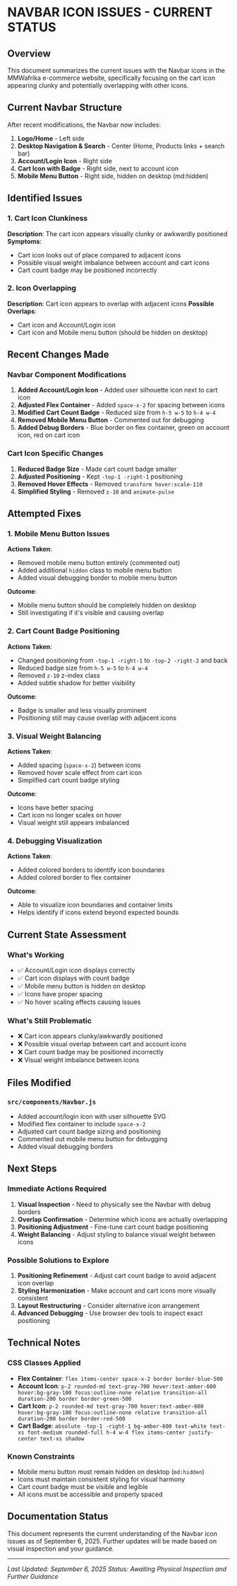 # NAVBAR ICON ISSUES - CURRENT STATUS

## Overview

This document summarizes the current issues with the Navbar icons in the MMWafrika e-commerce website, specifically focusing on the cart icon appearing clunky and potentially overlapping with other icons.

## Current Navbar Structure

After recent modifications, the Navbar now includes:

1. **Logo/Home** - Left side
2. **Desktop Navigation & Search** - Center (Home, Products links + search bar)
3. **Account/Login Icon** - Right side
4. **Cart Icon with Badge** - Right side, next to account icon
5. **Mobile Menu Button** - Right side, hidden on desktop (md:hidden)

## Identified Issues

### 1. Cart Icon Clunkiness
**Description**: The cart icon appears visually clunky or awkwardly positioned
**Symptoms**: 
- Cart icon looks out of place compared to adjacent icons
- Possible visual weight imbalance between account and cart icons
- Cart count badge may be positioned incorrectly

### 2. Icon Overlapping
**Description**: Cart icon appears to overlap with adjacent icons
**Possible Overlaps**:
- Cart icon and Account/Login icon
- Cart icon and Mobile menu button (should be hidden on desktop)

## Recent Changes Made

### Navbar Component Modifications
1. **Added Account/Login Icon** - Added user silhouette icon next to cart icon
2. **Adjusted Flex Container** - Added `space-x-2` for spacing between icons
3. **Modified Cart Count Badge** - Reduced size from `h-5 w-5` to `h-4 w-4`
4. **Removed Mobile Menu Button** - Commented out for debugging
5. **Added Debug Borders** - Blue border on flex container, green on account icon, red on cart icon

### Cart Icon Specific Changes
1. **Reduced Badge Size** - Made cart count badge smaller
2. **Adjusted Positioning** - Kept `-top-1 -right-1` positioning
3. **Removed Hover Effects** - Removed `transform hover:scale-110`
4. **Simplified Styling** - Removed `z-10` and `animate-pulse`

## Attempted Fixes

### 1. Mobile Menu Button Issues
**Actions Taken**:
- Removed mobile menu button entirely (commented out)
- Added additional `hidden` class to mobile menu button
- Added visual debugging border to mobile menu button

**Outcome**: 
- Mobile menu button should be completely hidden on desktop
- Still investigating if it's visible and causing overlap

### 2. Cart Count Badge Positioning
**Actions Taken**:
- Changed positioning from `-top-1 -right-1` to `-top-2 -right-2` and back
- Reduced badge size from `h-5 w-5` to `h-4 w-4`
- Removed `z-10` z-index class
- Added subtle shadow for better visibility

**Outcome**:
- Badge is smaller and less visually prominent
- Positioning still may cause overlap with adjacent icons

### 3. Visual Weight Balancing
**Actions Taken**:
- Added spacing (`space-x-2`) between icons
- Removed hover scale effect from cart icon
- Simplified cart count badge styling

**Outcome**:
- Icons have better spacing
- Cart icon no longer scales on hover
- Visual weight still appears imbalanced

### 4. Debugging Visualization
**Actions Taken**:
- Added colored borders to identify icon boundaries
- Added colored border to flex container

**Outcome**:
- Able to visualize icon boundaries and container limits
- Helps identify if icons extend beyond expected bounds

## Current State Assessment

### What's Working
- ✅ Account/Login icon displays correctly
- ✅ Cart icon displays with count badge
- ✅ Mobile menu button is hidden on desktop
- ✅ Icons have proper spacing
- ✅ No hover scaling effects causing issues

### What's Still Problematic
- ❌ Cart icon appears clunky/awkwardly positioned
- ❌ Possible visual overlap between cart and account icons
- ❌ Cart count badge may be positioned incorrectly
- ❌ Visual weight imbalance between icons

## Files Modified

### `src/components/Navbar.js`
- Added account/login icon with user silhouette SVG
- Modified flex container to include `space-x-2`
- Adjusted cart count badge sizing and positioning
- Commented out mobile menu button for debugging
- Added visual debugging borders

## Next Steps

### Immediate Actions Required
1. **Visual Inspection** - Need to physically see the Navbar with debug borders
2. **Overlap Confirmation** - Determine which icons are actually overlapping
3. **Positioning Adjustment** - Fine-tune cart count badge positioning
4. **Weight Balancing** - Adjust styling to balance visual weight between icons

### Possible Solutions to Explore
1. **Positioning Refinement** - Adjust cart count badge to avoid adjacent icon overlap
2. **Styling Harmonization** - Make account and cart icons more visually consistent
3. **Layout Restructuring** - Consider alternative icon arrangement
4. **Advanced Debugging** - Use browser dev tools to inspect exact positioning

## Technical Notes

### CSS Classes Applied
- **Flex Container**: `flex items-center space-x-2 border border-blue-500`
- **Account Icon**: `p-2 rounded-md text-gray-700 hover:text-amber-600 hover:bg-gray-100 focus:outline-none relative transition-all duration-200 border border-green-500`
- **Cart Icon**: `p-2 rounded-md text-gray-700 hover:text-amber-600 hover:bg-gray-100 focus:outline-none relative transition-all duration-200 border border-red-500`
- **Cart Badge**: `absolute -top-1 -right-1 bg-amber-600 text-white text-xs font-medium rounded-full h-4 w-4 flex items-center justify-center text-xs shadow`

### Known Constraints
- Mobile menu button must remain hidden on desktop (`md:hidden`)
- Icons must maintain consistent styling for visual harmony
- Cart count badge must be visible and legible
- All icons must be accessible and properly spaced

## Documentation Status

This document represents the current understanding of the Navbar icon issues as of September 6, 2025. Further updates will be made based on visual inspection and your guidance.

---
*Last Updated: September 6, 2025*
*Status: Awaiting Physical Inspection and Further Guidance*